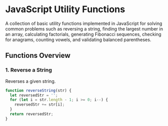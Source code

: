 # JavaScript Utility Functions

A collection of basic utility functions implemented in JavaScript for solving common problems such as reversing a string, finding the largest number in an array, calculating factorials, generating Fibonacci sequences, checking for anagrams, counting vowels, and validating balanced parentheses.

## Functions Overview

### 1. Reverse a String

Reverses a given string.

```javascript
function reverseString(str) {
  let reversedStr = ''; 
  for (let i = str.length - 1; i >= 0; i--) {
    reversedStr += str[i];
  }
  return reversedStr;
}
